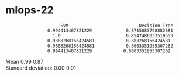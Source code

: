 # mlops-22
                         SVM                           Decision Tree 
                    0.994413407821229             0.8715083798882681
                      1.0                         0.8547486033519553
                    0.9888268156424581            0.888268156424581
                    0.9888268156424581            0.8603351955307262
                    0.994413407821229            0.8603351955307262
Mean                    0.99                          0.87  
Standard deviation:     0.00                          0.01